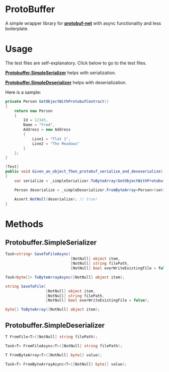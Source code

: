# ProtoBuffer

A simple wrapper library for **[protobuf-net](https://github.com/mgravell/protobuf-net)** with async functionality and less boilerplate.

# Usage

The test files are self-explanatory. Click below to go to the test files.

**[Protobuffer.SimpleSerializer](https://github.com/ebergstedt/ProtoBuffer/blob/master/ProtoBuffer.Test/SimpleSerializer_Test.cs)** helps with serialization.

**[Protobuffer.SimpleDeserializer](https://github.com/ebergstedt/ProtoBuffer/blob/master/ProtoBuffer.Test/SimpleDeserializer_Test.cs)** helps with deserialization.

Here is a sample:

```C#
private Person GetObjectWithProtobufContract()
{
    return new Person
    {
        Id = 12345,
        Name = "Fred",
        Address = new Address
        {
            Line1 = "Flat 1",
            Line2 = "The Meadows"
        }
    };
}

[Test]
public void Given_an_object_Then_protobuf_serialize_and_deseserialize()
{
    var serialize = _simpleSerializer.ToByteArray(GetObjectWithProtobufContract());

    Person deserialize = _simpleDeserializer.FromByteArray<Person>(serialize);

    Assert.NotNull(deserialize); // true!
}
```

# Methods

## Protobuffer.SimpleSerializer
```C#
Task<string> SaveToFileAsync(
                             [NotNull] object item, 
                             [NotNull] string filePath, 
                             [NotNull] bool overWriteExistingFile = false);

Task<byte[]> ToByteArrayAsync([NotNull] object item);

string SaveToFile(
                  [NotNull] object item, 
                  [NotNull] string filePath, 
                  [NotNull] bool overWriteExistingFile = false);

byte[] ToByteArray([NotNull] object item);
```

## Protobuffer.SimpleDeserializer
```C#
T FromFile<T>([NotNull] string filePath);

Task<T> FromFileAsync<T>([NotNull] string filePath);

T FromByteArray<T>([NotNull] byte[] value);

Task<T> FromByteArrayAsync<T>([NotNull] byte[] value);
```

